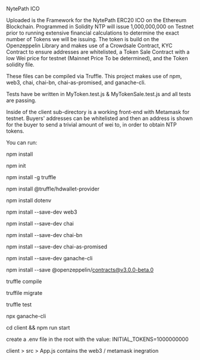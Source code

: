 NytePath ICO

Uploaded is the Framework for the NytePath ERC20 ICO on the Ethereum Blockchain. Programmed in Solidity NTP will issue 1,000,000,000 on Testnet prior to running extensive financial calculations to determine the exact number of Tokens we will be issuing. The token is build on the Openzeppelin Library and makes use of a Crowdsale Contract, KYC Contract to ensure addresses are whitelisted, a Token Sale Contract with a low Wei price for testnet (Mainnet Price To be determined), and the Token solidity file.

These files can be compiled via Truffle. This project makes use of npm, web3, chai, chai-bn, chai-as-promised, and ganache-cli.

Tests have be written in MyToken.test.js & MyTokenSale.test.js and all tests are passing.

Inside of the client sub-directory is a working front-end with Metamask for testnet. Buyers' addresses can be whitelisted and then an address is shown for the buyer to send a trivial amount of wei to, in order to obtain NTP tokens.

You can run:

npm install

npm init

npm install -g truffle

npm install @truffle/hdwallet-provider

npm install dotenv

npm install --save-dev web3

npm install --save-dev chai

npm install --save-dev chai-bn

npm install --save-dev chai-as-promised

npm install --save-dev ganache-cli

npm install --save @openzeppelin/contracts@v3.0.0-beta.0

truffle compile

truffile migrate

truffle test

npx ganache-cli

cd client && npm run start


create a .env file in the root with the value: INITIAL_TOKENS=1000000000

client > src > App.js contains the web3 / metamask inegration


